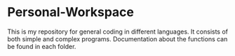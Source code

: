 # Personal-Workspace
This is my repository for general coding in different languages. It consists of both simple and complex programs.
Documentation about the functions can be found in each folder.
